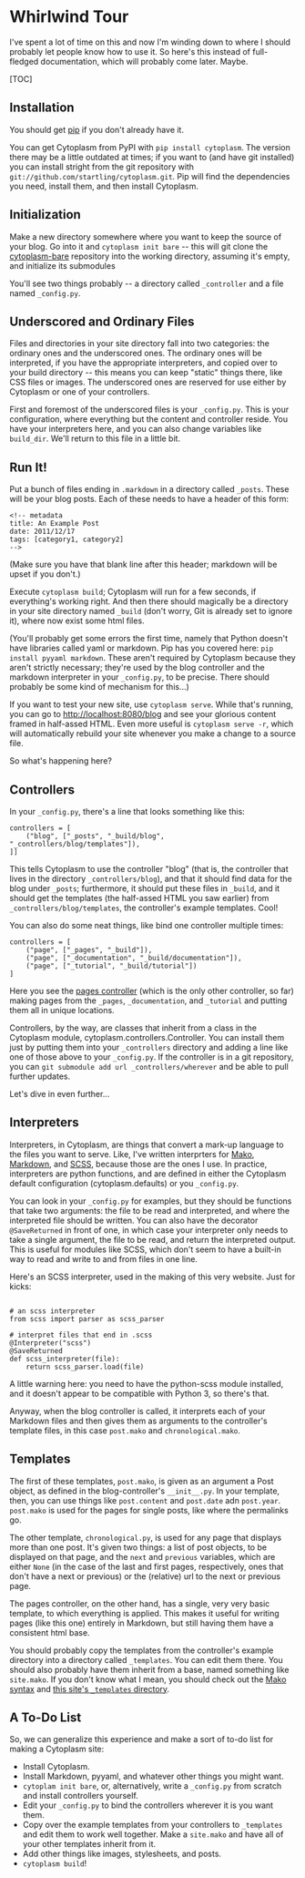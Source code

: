 # Whirlwind Tour
I've spent a lot of time on this and now I'm winding down to where I should probably let people know how to use it. So here's this instead of full-fledged documentation, which will probably come later. Maybe.

[TOC]

## Installation
You should get [pip](http://pypi.python.org/pypi/pip) if you don't already have it.

You can get Cytoplasm from PyPI with `pip install cytoplasm`. The version there may be a little outdated at times; if you want to (and have git installed) you can install stright from the git repository with `git://github.com/startling/cytoplasm.git`. Pip will find the dependencies you need, install them, and then install Cytoplasm.

## Initialization
Make a new directory somewhere where you want to keep the source of your blog. Go into it and `cytoplasm init bare` -- this will git clone the [cytoplasm-bare](https://github.com/startling/cytoplasm-bare) repository into the working directory, assuming it's empty, and initialize its submodules

You'll see two things probably -- a directory called `_controller` and a file named `_config.py`.

## Underscored and Ordinary Files
Files and directories in your site directory fall into two categories: the ordinary ones and the underscored ones.  The ordinary ones will be interpreted, if you have the appropriate interpreters, and copied over to your build directory -- this means you can keep "static" things there, like CSS files or images. The underscored ones are reserved for use either by Cytoplasm or one of your controllers.

First and foremost of the underscored files is your `_config.py`. This is your configuration, where everything but the content and controller reside. You have your interpreters here, and you can also change variables like `build_dir`. We'll return to this file in a little bit.

## Run It!
Put a bunch of files ending in `.markdown` in a directory called `_posts`. These will be your blog posts. Each of these needs to have a header of this form:
~~~~~{.yaml}
<!-- metadata
title: An Example Post
date: 2011/12/17
tags: [category1, category2]
-->

~~~~~
(Make sure you have that blank line after this header; markdown will be upset if you don't.)

Execute `cytoplasm build`; Cytoplasm will run for a few seconds, if everything's working right. And then there should magically be a directory in your site directory named `_build` (don't worry, Git is already set to ignore it), where now exist some html files. 

(You'll probably get some errors the first time, namely that Python doesn't have libraries called yaml or markdown. Pip has you covered here: `pip install pyyaml markdown`. These aren't required by Cytoplasm because they aren't strictly necessary; they're used by the blog controller and the markdown interpreter in your `_config.py`, to be precise. There should probably be some kind of mechanism for this...)

If you want to test your new site, use `cytoplasm serve`. While that's running, you can go to <http://localhost:8080/blog> and see your glorious content framed in half-assed HTML. Even more useful is `cytoplasm serve -r`, which will automatically rebuild your site whenever you make a change to a source file.

So what's happening here?

## Controllers
In your `_config.py`, there's a line that looks something like this:

~~~~~{.python}
controllers = [
    ("blog", ["_posts", "_build/blog", "_controllers/blog/templates"]),
]]
~~~~~
This tells Cytoplasm to use the controller "blog" (that is, the controller that lives in the directory `_controllers/blog`), and that it should find data for the blog under `_posts`; furthermore, it should put these files in `_build`, and it should get the templates (the half-assed HTML you saw earlier) from `_controllers/blog/templates`, the controller's example templates. Cool!

You can also do some neat things, like bind one controller multiple times:
~~~~~{.python}
controllers = [
    ("page", ["_pages", "_build"]),
    ("page", ["_documentation", "_build/documentation"]),
    ("page", ["_tutorial", "_build/tutorial"])
]
~~~~~
Here you see the [pages controller](https://github.com/startling/cytoplasm-page-controller) (which is the only other controller, so far) making pages from the `_pages`, `_documentation`, and `_tutorial` and putting them all in unique locations.

Controllers, by the way, are classes that inherit from a class in the Cytoplasm module, cytoplasm.controllers.Controller. You can install them just by putting them into your `_controllers` directory and adding a line like one of those above to your `_config.py`.  If the controller is in a git repository, you can `git submodule add url _controllers/wherever` and be able to pull further updates.

Let's dive in even further...

## Interpreters

Interpreters, in Cytoplasm, are things that convert a mark-up language to the files you want to serve. Like, I've written interprters for [Mako](http://makotemplates.org), [Markdown](http://daringfireball.net/projects/markdown/), and [SCSS](http://sass-lang.com), because those are the ones I use. In practice, interpreters are python functions, and are defined in either the Cytoplasm default configuration (cytoplasm.defaults) or you `_config.py`.

You can look in your `_config.py` for examples, but they should be functions that take two arguments: the file to be read and interpreted, and where the interpreted file should be written. You can also have the decorator `@SaveReturned` in front of one, in which case your interpreter only needs to take a single argument, the file to be read, and return the interpreted output. This is useful for modules like SCSS, which don't seem to have a built-in way to read and write to and from files in one line.

Here's an SCSS interpreter, used in the making of this very website. Just for kicks:
~~~~~{.python}

# an scss interpreter
from scss import parser as scss_parser

# interpret files that end in .scss
@Interpreter("scss")
@SaveReturned
def scss_interpreter(file):
    return scss_parser.load(file)
~~~~~
A little warning here: you need to have the python-scss module installed, and it doesn't appear to be compatible with Python 3, so there's that.

Anyway, when the blog controller is called, it interprets each of your Markdown files and then gives them as arguments to the controller's template files, in this case `post.mako` and `chronological.mako`.

## Templates

The first of these templates, `post.mako`, is given as an argument a Post object, as defined in the blog-controller's `__init__.py`. In your template, then, you can use things like `post.content` and `post.date` adn `post.year`. `post.mako` is used for the pages for single posts, like where the permalinks go.

The other template, `chronological.py`, is used for any page that displays more than one post. It's given two things: a list of post objects, to be displayed on that page, and the `next` and `previous` variables, which are either `None` (in the case of the last and first pages, respectively, ones that don't have a next or previous) or the (relative) url to the next or previous page.

The pages controller, on the other hand, has a single, very very basic template, to which everything is applied. This makes it useful for writing pages (like this one) entirely in Markdown, but still having them have a consistent html base.

You should probably copy the templates from the controller's example directory into a directory called `_templates`. You can edit them there. You should also probably have them inherit from a base, named something like `site.mako`. If you don't know what I mean, you should check out the [Mako syntax](http://www.makotemplates.org/docs/syntax.html#inherit) and [this site's `_templates` directory](https://github.com/startling/cytoplasm-site/tree/master/_templates).

## A To-Do List
So, we can generalize this experience and make a sort of to-do list for making a Cytoplasm site:

* Install Cytoplasm.
* Install Markdown, pyyaml, and whatever other things you might want.
* `cytoplam init bare`, or, alternatively, write a `_config.py` from scratch and install controllers yourself.
* Edit your `_config.py` to bind the controllers wherever it is you want them.
* Copy over the example templates from your controllers to `_templates` and edit them to work well together. Make a `site.mako` and have all of your other templates inherit from it.
* Add other things like images, stylesheets, and posts.
* `cytoplasm build`!

